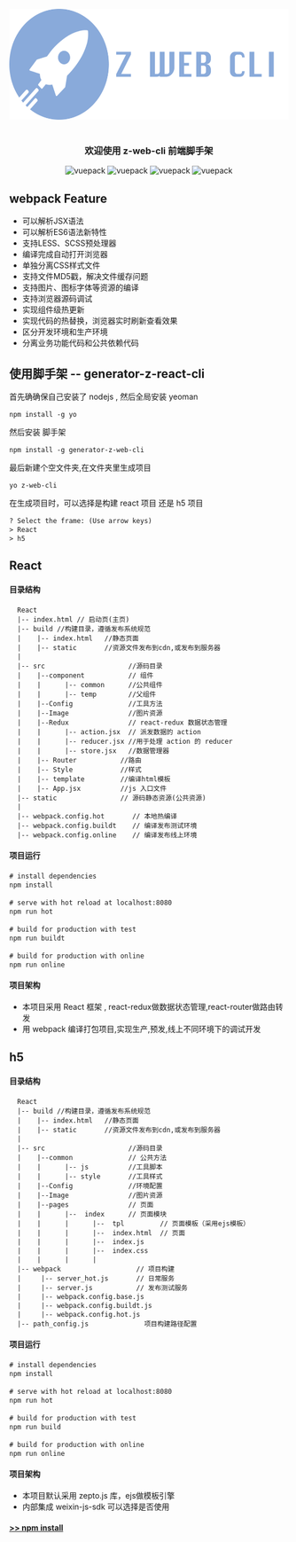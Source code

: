 

<p align="center">
 <img src="https://raw.githubusercontent.com/ZengTianShengZ/generator-z-web-cli/master/zweb.png" alt="vuepack" width="561" height='200'>
 <br><br>

</p>

### <p align='center'>欢迎使用 z-web-cli 前端脚手架 </p>

<p align="center">
 <img src="https://img.shields.io/npm/v/generator-z-web-cli.svg?style=flat-square" alt="vuepack" width="120" height='20'>
  <img src="https://img.shields.io/david/cnpm/npminstall.svg?style=flat-square" alt="vuepack" width="120" height='20'>
    <img src="https://img.shields.io/npm/dm/generator-z-web-cli.svg?style=flat-square" alt="vuepack" width="120" height='20'>
      <img src="https://img.shields.io/npm/l/generator-z-web-cli.svg" alt="vuepack" width="110" height='20'>

</p>

## webpack Feature

   - 可以解析JSX语法
   - 可以解析ES6语法新特性
   - 支持LESS、SCSS预处理器
   - 编译完成自动打开浏览器
   - 单独分离CSS样式文件
   - 支持文件MD5戳，解决文件缓存问题
   - 支持图片、图标字体等资源的编译
   - 支持浏览器源码调试
   - 实现组件级热更新
   - 实现代码的热替换，浏览器实时刷新查看效果
   - 区分开发环境和生产环境
   - 分离业务功能代码和公共依赖代码  



## 使用脚手架 -- generator-z-react-cli

首先确确保自己安装了 nodejs , 然后全局安装 yeoman

```
npm install -g yo
```

然后安装 脚手架

```
npm install -g generator-z-web-cli

```

最后新建个空文件夹,在文件夹里生成项目

```
yo z-web-cli

```

在生成项目时，可以选择是构建 react 项目 还是 h5 项目

```
? Select the frame: (Use arrow keys)
> React
> h5
```

##  React
####  目录结构
```
  React
  |-- index.html // 启动页(主页)
  |-- build //构建目录，遵循发布系统规范
  |    |-- index.html   //静态页面
  |    |-- static       //资源文件发布到cdn,或发布到服务器  
  |
  |-- src                     //源码目录
  |    |--component           // 组件
  |    |      |-- common      //公共组件
  |    |      |-- temp        //父组件
  |    |--Config              //工具方法
  |    |--Image               //图片资源
  |    |--Redux               // react-redux 数据状态管理
  |    |      |-- action.jsx  // 派发数据的 action
  |    |      |-- reducer.jsx //用于处理 action 的 reducer
  |    |      |-- store.jsx   //数据管理器
  |    |-- Router           //路由
  |    |-- Style            //样式
  |    |-- template         //编译html模板
  |    |-- App.jsx          //js 入口文件
  |-- static                // 源码静态资源(公共资源)
  |
  |-- webpack.config.hot       // 本地热编译
  |-- webpack.config.buildt    // 编译发布测试环境
  |-- webpack.config.online    // 编译发布线上环境

```

#### 项目运行

```  
# install dependencies
npm install

# serve with hot reload at localhost:8080
npm run hot

# build for production with test
npm run buildt

# build for production with online
npm run online
```

#### 项目架构

   - 本项目采用 React 框架 , react-redux做数据状态管理,react-router做路由转发
   - 用 webpack 编译打包项目,实现生产,预发,线上不同环境下的调试开发

##  h5
#### 目录结构
```
  React
  |-- build //构建目录，遵循发布系统规范
  |    |-- index.html   //静态页面
  |    |-- static       //资源文件发布到cdn,或发布到服务器  
  |
  |-- src                     //源码目录
  |    |--common              // 公共方法
  |    |      |-- js          //工具脚本
  |    |      |-- style       //工具样式
  |    |--Config              //环境配置
  |    |--Image               //图片资源
  |    |--pages               // 页面
  |    |      |--  index      // 页面模块
  |    |      |      |--  tpl         // 页面模板（采用ejs模板）
  |    |      |      |--  index.html  // 页面
  |    |      |      |--  index.js   
  |    |      |      |--  index.css   
  |    |      |      |  
  |-- webpack                   // 项目构建
  |     |-- server_hot.js       // 日常服务
  |     |-- server.js           // 发布测试服务
  |     |-- webpack.config.base.js         
  |     |-- webpack.config.buildt.js   
  |     |-- webpack.config.hot.js
  |-- path_config.js              项目构建路径配置

```
#### 项目运行

```  
# install dependencies
npm install

# serve with hot reload at localhost:8080
npm run hot

# build for production with test
npm run build

# build for production with online
npm run online
```
#### 项目架构

   - 本项目默认采用 zepto.js 库，ejs做模板引擎
   - 内部集成 weixin-js-sdk 可以选择是否使用

#### [>> npm install](https://www.npmjs.com/package/generator-z-web-cli)